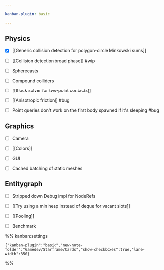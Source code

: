 ```yaml
---

kanban-plugin: basic

---
```


## Physics

- [x] [[Generic collision detection for polygon-circle Minkowski sums]]
- [ ] [[Collision detection broad phase]] #wip
- [ ] Spherecasts
- [ ] Compound colliders
- [ ] [[Block solver for two-point contacts]]
- [ ] [[Anisotropic friction]] #bug
- [ ] Point queries don't work on the first body spawned if it's sleeping #bug


## Graphics

- [ ] Camera
- [ ] [[Colors]]
- [ ] GUI
- [ ] Cached batching of static meshes


## Entitygraph

- [ ] Stripped down Debug impl for NodeRefs
- [ ] [[Try using a min heap instead of deque for vacant slots]]
- [ ] [[Pooling]]
- [ ] Benchmark




%% kanban:settings
```
{"kanban-plugin":"basic","new-note-folder":"Gamedev/Starframe/Cards","show-checkboxes":true,"lane-width":350}
```
%%